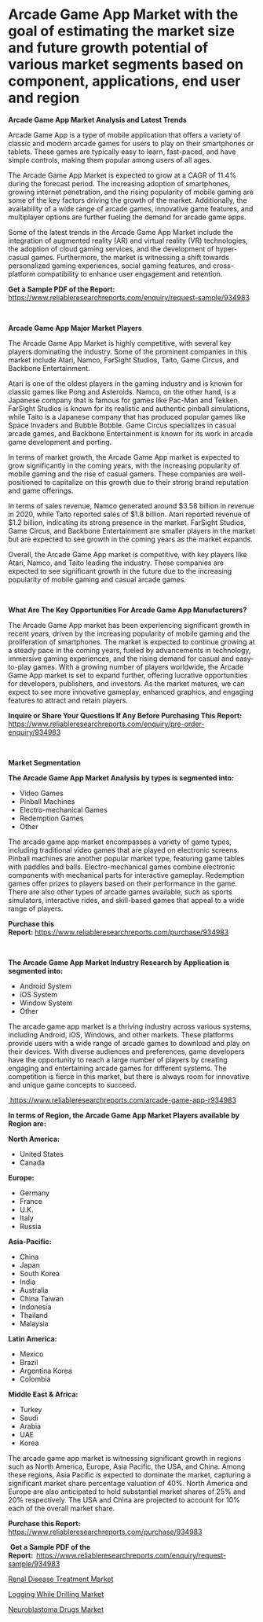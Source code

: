 <p><h1>Arcade Game App Market with the goal of estimating the market size and future growth potential of various market segments based on component, applications, end user and region</h1></p><p><strong>Arcade Game App Market Analysis and Latest Trends</strong></p>
<p><p>Arcade Game App is a type of mobile application that offers a variety of classic and modern arcade games for users to play on their smartphones or tablets. These games are typically easy to learn, fast-paced, and have simple controls, making them popular among users of all ages.</p><p>The Arcade Game App Market is expected to grow at a CAGR of 11.4% during the forecast period. The increasing adoption of smartphones, growing internet penetration, and the rising popularity of mobile gaming are some of the key factors driving the growth of the market. Additionally, the availability of a wide range of arcade games, innovative game features, and multiplayer options are further fueling the demand for arcade game apps.</p><p>Some of the latest trends in the Arcade Game App Market include the integration of augmented reality (AR) and virtual reality (VR) technologies, the adoption of cloud gaming services, and the development of hyper-casual games. Furthermore, the market is witnessing a shift towards personalized gaming experiences, social gaming features, and cross-platform compatibility to enhance user engagement and retention.</p></p>
<p><strong>Get a Sample PDF of the Report:&nbsp;</strong> <a href="https://www.reliableresearchreports.com/enquiry/request-sample/934983">https://www.reliableresearchreports.com/enquiry/request-sample/934983</a></p>
<p>&nbsp;</p>
<p><strong>Arcade Game App Major Market Players</strong></p>
<p><p>The Arcade Game App Market is highly competitive, with several key players dominating the industry. Some of the prominent companies in this market include Atari, Namco, FarSight Studios, Taito, Game Circus, and Backbone Entertainment.</p><p>Atari is one of the oldest players in the gaming industry and is known for classic games like Pong and Asteroids. Namco, on the other hand, is a Japanese company that is famous for games like Pac-Man and Tekken. FarSight Studios is known for its realistic and authentic pinball simulations, while Taito is a Japanese company that has produced popular games like Space Invaders and Bubble Bobble. Game Circus specializes in casual arcade games, and Backbone Entertainment is known for its work in arcade game development and porting.</p><p>In terms of market growth, the Arcade Game App market is expected to grow significantly in the coming years, with the increasing popularity of mobile gaming and the rise of casual gamers. These companies are well-positioned to capitalize on this growth due to their strong brand reputation and game offerings.</p><p>In terms of sales revenue, Namco generated around $3.58 billion in revenue in 2020, while Taito reported sales of $1.8 billion. Atari reported revenue of $1.2 billion, indicating its strong presence in the market. FarSight Studios, Game Circus, and Backbone Entertainment are smaller players in the market but are expected to see growth in the coming years as the market expands.</p><p>Overall, the Arcade Game App market is competitive, with key players like Atari, Namco, and Taito leading the industry. These companies are expected to see significant growth in the future due to the increasing popularity of mobile gaming and casual arcade games.</p></p>
<p>&nbsp;</p>
<p><strong>What Are The Key Opportunities For Arcade Game App Manufacturers?</strong></p>
<p><p>The Arcade Game App market has been experiencing significant growth in recent years, driven by the increasing popularity of mobile gaming and the proliferation of smartphones. The market is expected to continue growing at a steady pace in the coming years, fueled by advancements in technology, immersive gaming experiences, and the rising demand for casual and easy-to-play games. With a growing number of players worldwide, the Arcade Game App market is set to expand further, offering lucrative opportunities for developers, publishers, and investors. As the market matures, we can expect to see more innovative gameplay, enhanced graphics, and engaging features to attract and retain players.</p></p>
<p><strong>Inquire or Share Your Questions If Any Before Purchasing This Report:</strong> <a href="https://www.reliableresearchreports.com/enquiry/pre-order-enquiry/934983">https://www.reliableresearchreports.com/enquiry/pre-order-enquiry/934983</a></p>
<p>&nbsp;</p>
<p><strong>Market Segmentation</strong></p>
<p><strong>The Arcade Game App Market Analysis by types is segmented into:</strong></p>
<p><ul><li>Video Games</li><li>Pinball Machines</li><li>Electro-mechanical Games</li><li>Redemption Games</li><li>Other</li></ul></p>
<p><p>The arcade game app market encompasses a variety of game types, including traditional video games that are played on electronic screens. Pinball machines are another popular market type, featuring game tables with paddles and balls. Electro-mechanical games combine electronic components with mechanical parts for interactive gameplay. Redemption games offer prizes to players based on their performance in the game. There are also other types of arcade games available, such as sports simulators, interactive rides, and skill-based games that appeal to a wide range of players.</p></p>
<p><strong>Purchase this Report:&nbsp;</strong><a href="https://www.reliableresearchreports.com/purchase/934983">https://www.reliableresearchreports.com/purchase/934983</a></p>
<p>&nbsp;</p>
<p><strong>The Arcade Game App Market Industry Research by Application is segmented into:</strong></p>
<p><ul><li>Android System</li><li>iOS System</li><li>Window System</li><li>Other</li></ul></p>
<p><p>The arcade game app market is a thriving industry across various systems, including Android, iOS, Windows, and other markets. These platforms provide users with a wide range of arcade games to download and play on their devices. With diverse audiences and preferences, game developers have the opportunity to reach a large number of players by creating engaging and entertaining arcade games for different systems. The competition is fierce in this market, but there is always room for innovative and unique game concepts to succeed.</p></p>
<p><a href="https://www.reliableresearchreports.com/arcade-game-app-r934983">&nbsp;https://www.reliableresearchreports.com/arcade-game-app-r934983</a></p>
<p><strong>In terms of Region, the Arcade Game App Market Players available by Region are:</strong></p>
<p>
    <p> <strong> North America: </strong>
        <ul>
            <li>United States</li>
            <li>Canada</li>
        </ul>
        </p> 
    <p> <strong> Europe: </strong>
        <ul>
            <li>Germany</li>
            <li>France</li>
            <li>U.K.</li>
            <li>Italy</li>
            <li>Russia</li>
        </ul>
        </p> 
    <p> <strong> Asia-Pacific: </strong>
        <ul>
            <li>China</li>
            <li>Japan</li>
            <li>South Korea</li>
            <li>India</li>
            <li>Australia</li>
            <li>China Taiwan</li>
            <li>Indonesia</li>
            <li>Thailand</li>
            <li>Malaysia</li>
        </ul>
        </p> 
    <p> <strong> Latin America: </strong>
        <ul>
            <li>Mexico</li>
            <li>Brazil</li>
            <li>Argentina Korea</li>
            <li>Colombia</li>
        </ul>
        </p> 
    <p> <strong> Middle East & Africa: </strong>
        <ul>
            <li>Turkey</li>
            <li>Saudi</li>
            <li>Arabia</li>
            <li>UAE</li>
            <li>Korea</li>
        </ul>
    </p>
    </p>
<p><p>The arcade game app market is witnessing significant growth in regions such as North America, Europe, Asia Pacific, the USA, and China. Among these regions, Asia Pacific is expected to dominate the market, capturing a significant market share percentage valuation of 40%. North America and Europe are also anticipated to hold substantial market shares of 25% and 20% respectively. The USA and China are projected to account for 10% each of the overall market share.</p></p>
<p><strong>Purchase this Report: </strong><a href="https://www.reliableresearchreports.com/purchase/934983">https://www.reliableresearchreports.com/purchase/934983</a></p>
<p>&nbsp;<strong>Get a Sample PDF of the Report:&nbsp;&nbsp;</strong><a href="https://www.reliableresearchreports.com/enquiry/request-sample/934983">https://www.reliableresearchreports.com/enquiry/request-sample/934983</a></p>
<p><strong></strong></p>
<p><p><a href="https://www.linkedin.com/pulse/renal-disease-treatmentnbspmarket-focuses-market-share-size-ckvle">Renal Disease Treatment Market</a></p><p><a href="https://www.linkedin.com/pulse/logging-while-drilling-market-analysis-sze-forecasted-period-from-hofxf">Logging While Drilling Market</a></p><p><a href="https://www.linkedin.com/pulse/neuroblastoma-drugsnbspmarket-focuses-market-share-size-projected-g7gsf">Neuroblastoma Drugs Market</a></p></p>